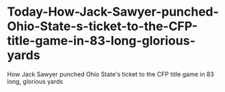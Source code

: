 # Today-How-Jack-Sawyer-punched-Ohio-State-s-ticket-to-the-CFP-title-game-in-83-long-glorious-yards
How Jack Sawyer punched Ohio State's ticket to the CFP title game in 83 long, glorious yards
